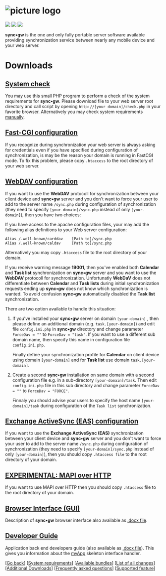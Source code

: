# ![picture logo](../gui-bundle/assets/syncgw.png "sync•gw") #
 
![](https://img.shields.io/packagist/v/syncgw/doc-bundle.svg)
![](https://img.shields.io/packagist/l/syncgw/doc-bundle.svg)
![](https://img.shields.io/packagist/dt/syncgw/doc-bundle.svg)
 
**sync•gw** is the one and only fully portable server software available providing synchronization service between nearly any mobile device and your web server.


# Downloads #

## [System check](downloads/Check/check.php) ##
You may use this small PHP program to perform a check of the system requirements for **sync•gw**. Please download file to your web server root directory and call script by opening `http://[your domain]/check.php` in your favorite browser. Alternatively you may check system requirements [manually](https://github.com/toteph42/syncgw/blob/master/downloads/PreReqs.md).

## [Fast-CGI configuration](downloads/Fast-CGI/.htaccess) ##
If you recognize during synchronization your web server is always asking for credentials even if
you have specified during configuration of synchronization, is may be the reason your domain is
running in FastCGI mode. To fix this problem, please copy `.htaccess` to the root 
directory of your web server.  

## [WebDAV configuration](downloads/WebDAV/.htaccess) ##
If you want to use the **WebDAV** protocoll for synchronization between your client device and **sync•gw** server 
and you don't want to force your user to add to the server name `/sync.php` during configuration of 
synchronization (they need to specify `[your-domain]/sync.php` instead of only `[your-domain]`), then you have 
two choices:

If you have access to the apache configuration files, your may add the following alias definitions 
to your Web server configuration:

```	
Alias /.well-known/carddav    [Path to]/sync.php
Alias /.well-known/caldav     [Path to]/sync.php
```

Alternatively you may copy `.htaccess` file to the root directory of your domain.
 
If you receive warning message **19001**, then you've enabled both **Calendar** and **Task list** synchronization 
on **sync•gw** server and you want to use the **WebDAV** protocoll for synchronization. Unfortunatly 
**WebDaV** does not differentiate between **Calendar** and **Task lists** during initial synchronization requests
ending up **sync•gw** does not know which synchronization is wanted. To avoid confusion **sync•gw** automatically disabled the **Task list** synchronization.

There are two option available to handle this situation:

1. If you've installed your **sync•gw** server on domain `[your-domain]` , then please  define an additional 
domain (e.g. `task.[your-domain]`) and edit file `config.ini.php` in **sync•gw** directory and change parameter
`ForceDav = ""` to `ForceDav = "task"`. If you want to use a different sub domain name, then specify this name in configuration file `config.ini.php`.

   Finally define your synchronization profile for **Calendar** on client device using domain `[your-domain]` and for **Task list** use domain `task.[your-domain]`.

2. Create a second **sync•gw** installation on same domain with a second configuration  file e.g. in a sub-directory `[your-domain]/task`. Then edit `config.ini.php` file in this sub directory and change parameter `ForceDav = ""`
to `ForceDav = "FORCE"`.

   Finnaly you should advise your users to specify the host name `[your-domain]/task` during configuration 
of the `Task list` synchronization.
	  
## [Exchange ActiveSync (EAS) configuration](downloads/ActiveSync/.htaccess) ##
If you want to use the **Exchange ActiveSync (EAS)** synchronization between your client device and 
**sync•gw** server and you don't want to force your user to add to the server name `/sync.php` during 
configuration of synchronization (they need to specify `[your-domain]/sync.php` instead of only
`[your-domain]`), then you should copy `.htaccess file` to the root directory of your domain.

## [EXPERIMENTAL: MAPI over HTTP](downloads/MAPI/.htaccess) ##
If you want to use MAPI over HTTP then you should copy `.htaccess` file to the root directory of your domain. 

## [Browser Interface (GUI)](downloads/GUI/BrowserInterface.pdf) ##
Description of **sync•gw** browser interface also available as [.docx file](downloads/GUI/BrowserInterface.docx).

## [Developer Guide](downloads/DeveloperGuide/DeveloperGuide.pdf) ##
Application back end developers guide (also available as [.docx file](downloads/DeveloperGuide/DeveloperGuide.docx)). This gives you information about the [myApp](../myapp-bundle/) skeleton interface handler.

[[Go back](README.md)]
[[System requirements](PreReqs.md)] 
[[Available bundles](Bundles.md)] 
[[List of all changes](Changes.md)] 
[[Additional Downloads](Downloads.md)] 
[[Frequently asked questions](FAQ.md)] 
[[Supported feature](Features.md)]
